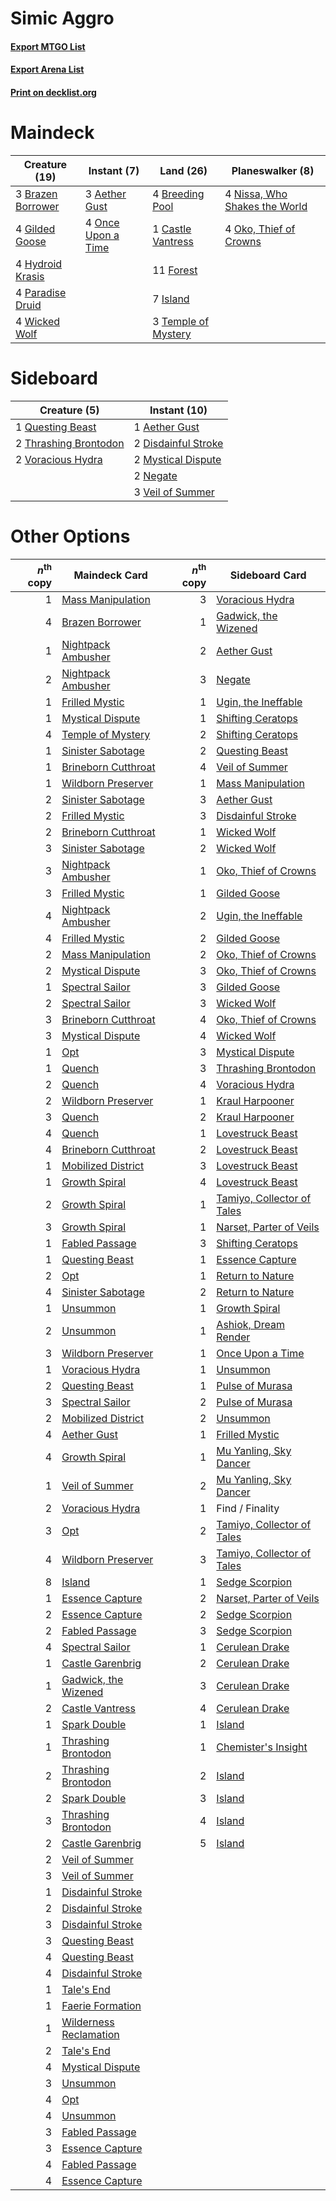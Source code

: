 # Simic Aggro

#### [Export MTGO List](../collection/Simic%20Aggro/Simic%20Aggro.txt)
#### [Export Arena List](../collection/Simic%20Aggro/Simic%20Aggro_arena.txt)
#### [Print on decklist.org](http://decklist.org/?deckmain=3%09Aether%20Gust%0A3%09Brazen%20Borrower%0A4%09Breeding%20Pool%0A1%09Castle%20Vantress%0A11%09Forest%0A4%09Gilded%20Goose%0A4%09Hydroid%20Krasis%0A7%09Island%0A4%09Nissa,%20Who%20Shakes%20the%20World%0A4%09Oko,%20Thief%20of%20Crowns%0A4%09Once%20Upon%20a%20Time%0A4%09Paradise%20Druid%0A3%09Temple%20of%20Mystery%0A4%09Wicked%20Wolf&deckside=1%09Aether%20Gust%0A2%09Disdainful%20Stroke%0A2%09Mystical%20Dispute%0A2%09Negate%0A1%09Questing%20Beast%0A2%09Thrashing%20Brontodon%0A3%09Veil%20of%20Summer%0A2%09Voracious%20Hydra)
# Maindeck

|                                       Creature (19)                                        |                                         Instant (7)                                         |                                          Land (26)                                           |                                            Planeswalker (8)                                            |
|--------------------------------------------------------------------------------------------|---------------------------------------------------------------------------------------------|----------------------------------------------------------------------------------------------|--------------------------------------------------------------------------------------------------------|
|3 [Brazen Borrower](http://gatherer.wizards.com/Pages/Card/Details.aspx?multiverseid=473001)|3 [Aether Gust](http://gatherer.wizards.com/Pages/Card/Details.aspx?multiverseid=466796)     |4 [Breeding Pool](http://gatherer.wizards.com/Pages/Card/Details.aspx?multiverseid=97088)     |4 [Nissa, Who Shakes the World](http://gatherer.wizards.com/Pages/Card/Details.aspx?multiverseid=461096)|
|4 [Gilded Goose](http://gatherer.wizards.com/Pages/Card/Details.aspx?multiverseid=473122)   |4 [Once Upon a Time](http://gatherer.wizards.com/Pages/Card/Details.aspx?multiverseid=473131)|1 [Castle Vantress](http://gatherer.wizards.com/Pages/Card/Details.aspx?multiverseid=473204)  |4 [Oko, Thief of Crowns](http://gatherer.wizards.com/Pages/Card/Details.aspx?multiverseid=473159)       |
|4 [Hydroid Krasis](http://gatherer.wizards.com/Pages/Card/Details.aspx?multiverseid=457327) |                                                                                             |11 [Forest](http://gatherer.wizards.com/Pages/Card/Details.aspx?multiverseid=439860)          |                                                                                                        |
|4 [Paradise Druid](http://gatherer.wizards.com/Pages/Card/Details.aspx?multiverseid=461098) |                                                                                             |7 [Island](http://gatherer.wizards.com/Pages/Card/Details.aspx?multiverseid=439857)           |                                                                                                        |
|4 [Wicked Wolf](http://gatherer.wizards.com/Pages/Card/Details.aspx?multiverseid=473143)    |                                                                                             |3 [Temple of Mystery](http://gatherer.wizards.com/Pages/Card/Details.aspx?multiverseid=373571)|                                                                                                        |


# Sideboard

|                                          Creature (5)                                          |                                         Instant (10)                                         |
|------------------------------------------------------------------------------------------------|----------------------------------------------------------------------------------------------|
|1 [Questing Beast](http://gatherer.wizards.com/Pages/Card/Details.aspx?multiverseid=473133)     |1 [Aether Gust](http://gatherer.wizards.com/Pages/Card/Details.aspx?multiverseid=466796)      |
|2 [Thrashing Brontodon](http://gatherer.wizards.com/Pages/Card/Details.aspx?multiverseid=456570)|2 [Disdainful Stroke](http://gatherer.wizards.com/Pages/Card/Details.aspx?multiverseid=420705)|
|2 [Voracious Hydra](http://gatherer.wizards.com/Pages/Card/Details.aspx?multiverseid=466954)    |2 [Mystical Dispute](http://gatherer.wizards.com/Pages/Card/Details.aspx?multiverseid=473020) |
|                                                                                                |2 [Negate](http://gatherer.wizards.com/Pages/Card/Details.aspx?multiverseid=423707)           |
|                                                                                                |3 [Veil of Summer](http://gatherer.wizards.com/Pages/Card/Details.aspx?multiverseid=466952)   |


# Other Options

|*n*<sup>th</sup> copy|                                          Maindeck Card                                          |*n*<sup>th</sup> copy|                                           Sideboard Card                                            |
|--------------------:|-------------------------------------------------------------------------------------------------|--------------------:|-----------------------------------------------------------------------------------------------------|
|                    1|[Mass Manipulation](http://gatherer.wizards.com/Pages/Card/Details.aspx?multiverseid=457186)     |                    3|[Voracious Hydra](http://gatherer.wizards.com/Pages/Card/Details.aspx?multiverseid=466954)           |
|                    4|[Brazen Borrower](http://gatherer.wizards.com/Pages/Card/Details.aspx?multiverseid=473001)       |                    1|[Gadwick, the Wizened](http://gatherer.wizards.com/Pages/Card/Details.aspx?multiverseid=473010)      |
|                    1|[Nightpack Ambusher](http://gatherer.wizards.com/Pages/Card/Details.aspx?multiverseid=466939)    |                    2|[Aether Gust](http://gatherer.wizards.com/Pages/Card/Details.aspx?multiverseid=466796)               |
|                    2|[Nightpack Ambusher](http://gatherer.wizards.com/Pages/Card/Details.aspx?multiverseid=466939)    |                    3|[Negate](http://gatherer.wizards.com/Pages/Card/Details.aspx?multiverseid=423707)                    |
|                    1|[Frilled Mystic](http://gatherer.wizards.com/Pages/Card/Details.aspx?multiverseid=457318)        |                    1|[Ugin, the Ineffable](http://gatherer.wizards.com/Pages/Card/Details.aspx?multiverseid=460929)       |
|                    1|[Mystical Dispute](http://gatherer.wizards.com/Pages/Card/Details.aspx?multiverseid=473020)      |                    1|[Shifting Ceratops](http://gatherer.wizards.com/Pages/Card/Details.aspx?multiverseid=466948)         |
|                    4|[Temple of Mystery](http://gatherer.wizards.com/Pages/Card/Details.aspx?multiverseid=373571)     |                    2|[Shifting Ceratops](http://gatherer.wizards.com/Pages/Card/Details.aspx?multiverseid=466948)         |
|                    1|[Sinister Sabotage](http://gatherer.wizards.com/Pages/Card/Details.aspx?multiverseid=452804)     |                    2|[Questing Beast](http://gatherer.wizards.com/Pages/Card/Details.aspx?multiverseid=473133)            |
|                    1|[Brineborn Cutthroat](http://gatherer.wizards.com/Pages/Card/Details.aspx?multiverseid=466804)   |                    4|[Veil of Summer](http://gatherer.wizards.com/Pages/Card/Details.aspx?multiverseid=466952)            |
|                    1|[Wildborn Preserver](http://gatherer.wizards.com/Pages/Card/Details.aspx?multiverseid=473144)    |                    1|[Mass Manipulation](http://gatherer.wizards.com/Pages/Card/Details.aspx?multiverseid=457186)         |
|                    2|[Sinister Sabotage](http://gatherer.wizards.com/Pages/Card/Details.aspx?multiverseid=452804)     |                    3|[Aether Gust](http://gatherer.wizards.com/Pages/Card/Details.aspx?multiverseid=466796)               |
|                    2|[Frilled Mystic](http://gatherer.wizards.com/Pages/Card/Details.aspx?multiverseid=457318)        |                    3|[Disdainful Stroke](http://gatherer.wizards.com/Pages/Card/Details.aspx?multiverseid=420705)         |
|                    2|[Brineborn Cutthroat](http://gatherer.wizards.com/Pages/Card/Details.aspx?multiverseid=466804)   |                    1|[Wicked Wolf](http://gatherer.wizards.com/Pages/Card/Details.aspx?multiverseid=473143)               |
|                    3|[Sinister Sabotage](http://gatherer.wizards.com/Pages/Card/Details.aspx?multiverseid=452804)     |                    2|[Wicked Wolf](http://gatherer.wizards.com/Pages/Card/Details.aspx?multiverseid=473143)               |
|                    3|[Nightpack Ambusher](http://gatherer.wizards.com/Pages/Card/Details.aspx?multiverseid=466939)    |                    1|[Oko, Thief of Crowns](http://gatherer.wizards.com/Pages/Card/Details.aspx?multiverseid=473159)      |
|                    3|[Frilled Mystic](http://gatherer.wizards.com/Pages/Card/Details.aspx?multiverseid=457318)        |                    1|[Gilded Goose](http://gatherer.wizards.com/Pages/Card/Details.aspx?multiverseid=473122)              |
|                    4|[Nightpack Ambusher](http://gatherer.wizards.com/Pages/Card/Details.aspx?multiverseid=466939)    |                    2|[Ugin, the Ineffable](http://gatherer.wizards.com/Pages/Card/Details.aspx?multiverseid=460929)       |
|                    4|[Frilled Mystic](http://gatherer.wizards.com/Pages/Card/Details.aspx?multiverseid=457318)        |                    2|[Gilded Goose](http://gatherer.wizards.com/Pages/Card/Details.aspx?multiverseid=473122)              |
|                    2|[Mass Manipulation](http://gatherer.wizards.com/Pages/Card/Details.aspx?multiverseid=457186)     |                    2|[Oko, Thief of Crowns](http://gatherer.wizards.com/Pages/Card/Details.aspx?multiverseid=473159)      |
|                    2|[Mystical Dispute](http://gatherer.wizards.com/Pages/Card/Details.aspx?multiverseid=473020)      |                    3|[Oko, Thief of Crowns](http://gatherer.wizards.com/Pages/Card/Details.aspx?multiverseid=473159)      |
|                    1|[Spectral Sailor](http://gatherer.wizards.com/Pages/Card/Details.aspx?multiverseid=466830)       |                    3|[Gilded Goose](http://gatherer.wizards.com/Pages/Card/Details.aspx?multiverseid=473122)              |
|                    2|[Spectral Sailor](http://gatherer.wizards.com/Pages/Card/Details.aspx?multiverseid=466830)       |                    3|[Wicked Wolf](http://gatherer.wizards.com/Pages/Card/Details.aspx?multiverseid=473143)               |
|                    3|[Brineborn Cutthroat](http://gatherer.wizards.com/Pages/Card/Details.aspx?multiverseid=466804)   |                    4|[Oko, Thief of Crowns](http://gatherer.wizards.com/Pages/Card/Details.aspx?multiverseid=473159)      |
|                    3|[Mystical Dispute](http://gatherer.wizards.com/Pages/Card/Details.aspx?multiverseid=473020)      |                    4|[Wicked Wolf](http://gatherer.wizards.com/Pages/Card/Details.aspx?multiverseid=473143)               |
|                    1|[Opt](http://gatherer.wizards.com/Pages/Card/Details.aspx?multiverseid=442948)                   |                    3|[Mystical Dispute](http://gatherer.wizards.com/Pages/Card/Details.aspx?multiverseid=473020)          |
|                    1|[Quench](http://gatherer.wizards.com/Pages/Card/Details.aspx?multiverseid=457192)                |                    3|[Thrashing Brontodon](http://gatherer.wizards.com/Pages/Card/Details.aspx?multiverseid=456570)       |
|                    2|[Quench](http://gatherer.wizards.com/Pages/Card/Details.aspx?multiverseid=457192)                |                    4|[Voracious Hydra](http://gatherer.wizards.com/Pages/Card/Details.aspx?multiverseid=466954)           |
|                    2|[Wildborn Preserver](http://gatherer.wizards.com/Pages/Card/Details.aspx?multiverseid=473144)    |                    1|[Kraul Harpooner](http://gatherer.wizards.com/Pages/Card/Details.aspx?multiverseid=452886)           |
|                    3|[Quench](http://gatherer.wizards.com/Pages/Card/Details.aspx?multiverseid=457192)                |                    2|[Kraul Harpooner](http://gatherer.wizards.com/Pages/Card/Details.aspx?multiverseid=452886)           |
|                    4|[Quench](http://gatherer.wizards.com/Pages/Card/Details.aspx?multiverseid=457192)                |                    1|[Lovestruck Beast](http://gatherer.wizards.com/Pages/Card/Details.aspx?multiverseid=473127)          |
|                    4|[Brineborn Cutthroat](http://gatherer.wizards.com/Pages/Card/Details.aspx?multiverseid=466804)   |                    2|[Lovestruck Beast](http://gatherer.wizards.com/Pages/Card/Details.aspx?multiverseid=473127)          |
|                    1|[Mobilized District](http://gatherer.wizards.com/Pages/Card/Details.aspx?multiverseid=461176)    |                    3|[Lovestruck Beast](http://gatherer.wizards.com/Pages/Card/Details.aspx?multiverseid=473127)          |
|                    1|[Growth Spiral](http://gatherer.wizards.com/Pages/Card/Details.aspx?multiverseid=457322)         |                    4|[Lovestruck Beast](http://gatherer.wizards.com/Pages/Card/Details.aspx?multiverseid=473127)          |
|                    2|[Growth Spiral](http://gatherer.wizards.com/Pages/Card/Details.aspx?multiverseid=457322)         |                    1|[Tamiyo, Collector of Tales](http://gatherer.wizards.com/Pages/Card/Details.aspx?multiverseid=461147)|
|                    3|[Growth Spiral](http://gatherer.wizards.com/Pages/Card/Details.aspx?multiverseid=457322)         |                    1|[Narset, Parter of Veils](http://gatherer.wizards.com/Pages/Card/Details.aspx?multiverseid=460988)   |
|                    1|[Fabled Passage](http://gatherer.wizards.com/Pages/Card/Details.aspx?multiverseid=473206)        |                    3|[Shifting Ceratops](http://gatherer.wizards.com/Pages/Card/Details.aspx?multiverseid=466948)         |
|                    1|[Questing Beast](http://gatherer.wizards.com/Pages/Card/Details.aspx?multiverseid=473133)        |                    1|[Essence Capture](http://gatherer.wizards.com/Pages/Card/Details.aspx?multiverseid=457181)           |
|                    2|[Opt](http://gatherer.wizards.com/Pages/Card/Details.aspx?multiverseid=442948)                   |                    1|[Return to Nature](http://gatherer.wizards.com/Pages/Card/Details.aspx?multiverseid=461102)          |
|                    4|[Sinister Sabotage](http://gatherer.wizards.com/Pages/Card/Details.aspx?multiverseid=452804)     |                    2|[Return to Nature](http://gatherer.wizards.com/Pages/Card/Details.aspx?multiverseid=461102)          |
|                    1|[Unsummon](http://gatherer.wizards.com/Pages/Card/Details.aspx?multiverseid=136218)              |                    1|[Growth Spiral](http://gatherer.wizards.com/Pages/Card/Details.aspx?multiverseid=457322)             |
|                    2|[Unsummon](http://gatherer.wizards.com/Pages/Card/Details.aspx?multiverseid=136218)              |                    1|[Ashiok, Dream Render](http://gatherer.wizards.com/Pages/Card/Details.aspx?multiverseid=461155)      |
|                    3|[Wildborn Preserver](http://gatherer.wizards.com/Pages/Card/Details.aspx?multiverseid=473144)    |                    1|[Once Upon a Time](http://gatherer.wizards.com/Pages/Card/Details.aspx?multiverseid=473131)          |
|                    1|[Voracious Hydra](http://gatherer.wizards.com/Pages/Card/Details.aspx?multiverseid=466954)       |                    1|[Unsummon](http://gatherer.wizards.com/Pages/Card/Details.aspx?multiverseid=136218)                  |
|                    2|[Questing Beast](http://gatherer.wizards.com/Pages/Card/Details.aspx?multiverseid=473133)        |                    1|[Pulse of Murasa](http://gatherer.wizards.com/Pages/Card/Details.aspx?multiverseid=446177)           |
|                    3|[Spectral Sailor](http://gatherer.wizards.com/Pages/Card/Details.aspx?multiverseid=466830)       |                    2|[Pulse of Murasa](http://gatherer.wizards.com/Pages/Card/Details.aspx?multiverseid=446177)           |
|                    2|[Mobilized District](http://gatherer.wizards.com/Pages/Card/Details.aspx?multiverseid=461176)    |                    2|[Unsummon](http://gatherer.wizards.com/Pages/Card/Details.aspx?multiverseid=136218)                  |
|                    4|[Aether Gust](http://gatherer.wizards.com/Pages/Card/Details.aspx?multiverseid=466796)           |                    1|[Frilled Mystic](http://gatherer.wizards.com/Pages/Card/Details.aspx?multiverseid=457318)            |
|                    4|[Growth Spiral](http://gatherer.wizards.com/Pages/Card/Details.aspx?multiverseid=457322)         |                    1|[Mu Yanling, Sky Dancer](http://gatherer.wizards.com/Pages/Card/Details.aspx?multiverseid=466822)    |
|                    1|[Veil of Summer](http://gatherer.wizards.com/Pages/Card/Details.aspx?multiverseid=466952)        |                    2|[Mu Yanling, Sky Dancer](http://gatherer.wizards.com/Pages/Card/Details.aspx?multiverseid=466822)    |
|                    2|[Voracious Hydra](http://gatherer.wizards.com/Pages/Card/Details.aspx?multiverseid=466954)       |                    1|Find / Finality                                                                                      |
|                    3|[Opt](http://gatherer.wizards.com/Pages/Card/Details.aspx?multiverseid=442948)                   |                    2|[Tamiyo, Collector of Tales](http://gatherer.wizards.com/Pages/Card/Details.aspx?multiverseid=461147)|
|                    4|[Wildborn Preserver](http://gatherer.wizards.com/Pages/Card/Details.aspx?multiverseid=473144)    |                    3|[Tamiyo, Collector of Tales](http://gatherer.wizards.com/Pages/Card/Details.aspx?multiverseid=461147)|
|                    8|[Island](http://gatherer.wizards.com/Pages/Card/Details.aspx?multiverseid=439857)                |                    1|[Sedge Scorpion](http://gatherer.wizards.com/Pages/Card/Details.aspx?multiverseid=466946)            |
|                    1|[Essence Capture](http://gatherer.wizards.com/Pages/Card/Details.aspx?multiverseid=457181)       |                    2|[Narset, Parter of Veils](http://gatherer.wizards.com/Pages/Card/Details.aspx?multiverseid=460988)   |
|                    2|[Essence Capture](http://gatherer.wizards.com/Pages/Card/Details.aspx?multiverseid=457181)       |                    2|[Sedge Scorpion](http://gatherer.wizards.com/Pages/Card/Details.aspx?multiverseid=466946)            |
|                    2|[Fabled Passage](http://gatherer.wizards.com/Pages/Card/Details.aspx?multiverseid=473206)        |                    3|[Sedge Scorpion](http://gatherer.wizards.com/Pages/Card/Details.aspx?multiverseid=466946)            |
|                    4|[Spectral Sailor](http://gatherer.wizards.com/Pages/Card/Details.aspx?multiverseid=466830)       |                    1|[Cerulean Drake](http://gatherer.wizards.com/Pages/Card/Details.aspx?multiverseid=466807)            |
|                    1|[Castle Garenbrig](http://gatherer.wizards.com/Pages/Card/Details.aspx?multiverseid=473202)      |                    2|[Cerulean Drake](http://gatherer.wizards.com/Pages/Card/Details.aspx?multiverseid=466807)            |
|                    1|[Gadwick, the Wizened](http://gatherer.wizards.com/Pages/Card/Details.aspx?multiverseid=473010)  |                    3|[Cerulean Drake](http://gatherer.wizards.com/Pages/Card/Details.aspx?multiverseid=466807)            |
|                    2|[Castle Vantress](http://gatherer.wizards.com/Pages/Card/Details.aspx?multiverseid=473204)       |                    4|[Cerulean Drake](http://gatherer.wizards.com/Pages/Card/Details.aspx?multiverseid=466807)            |
|                    1|[Spark Double](http://gatherer.wizards.com/Pages/Card/Details.aspx?multiverseid=460995)          |                    1|[Island](http://gatherer.wizards.com/Pages/Card/Details.aspx?multiverseid=439857)                    |
|                    1|[Thrashing Brontodon](http://gatherer.wizards.com/Pages/Card/Details.aspx?multiverseid=456570)   |                    1|[Chemister's Insight](http://gatherer.wizards.com/Pages/Card/Details.aspx?multiverseid=452782)       |
|                    2|[Thrashing Brontodon](http://gatherer.wizards.com/Pages/Card/Details.aspx?multiverseid=456570)   |                    2|[Island](http://gatherer.wizards.com/Pages/Card/Details.aspx?multiverseid=439857)                    |
|                    2|[Spark Double](http://gatherer.wizards.com/Pages/Card/Details.aspx?multiverseid=460995)          |                    3|[Island](http://gatherer.wizards.com/Pages/Card/Details.aspx?multiverseid=439857)                    |
|                    3|[Thrashing Brontodon](http://gatherer.wizards.com/Pages/Card/Details.aspx?multiverseid=456570)   |                    4|[Island](http://gatherer.wizards.com/Pages/Card/Details.aspx?multiverseid=439857)                    |
|                    2|[Castle Garenbrig](http://gatherer.wizards.com/Pages/Card/Details.aspx?multiverseid=473202)      |                    5|[Island](http://gatherer.wizards.com/Pages/Card/Details.aspx?multiverseid=439857)                    |
|                    2|[Veil of Summer](http://gatherer.wizards.com/Pages/Card/Details.aspx?multiverseid=466952)        |                     |                                                                                                     |
|                    3|[Veil of Summer](http://gatherer.wizards.com/Pages/Card/Details.aspx?multiverseid=466952)        |                     |                                                                                                     |
|                    1|[Disdainful Stroke](http://gatherer.wizards.com/Pages/Card/Details.aspx?multiverseid=420705)     |                     |                                                                                                     |
|                    2|[Disdainful Stroke](http://gatherer.wizards.com/Pages/Card/Details.aspx?multiverseid=420705)     |                     |                                                                                                     |
|                    3|[Disdainful Stroke](http://gatherer.wizards.com/Pages/Card/Details.aspx?multiverseid=420705)     |                     |                                                                                                     |
|                    3|[Questing Beast](http://gatherer.wizards.com/Pages/Card/Details.aspx?multiverseid=473133)        |                     |                                                                                                     |
|                    4|[Questing Beast](http://gatherer.wizards.com/Pages/Card/Details.aspx?multiverseid=473133)        |                     |                                                                                                     |
|                    4|[Disdainful Stroke](http://gatherer.wizards.com/Pages/Card/Details.aspx?multiverseid=420705)     |                     |                                                                                                     |
|                    1|[Tale's End](http://gatherer.wizards.com/Pages/Card/Details.aspx?multiverseid=466831)            |                     |                                                                                                     |
|                    1|[Faerie Formation](http://gatherer.wizards.com/Pages/Card/Details.aspx?multiverseid=476034)      |                     |                                                                                                     |
|                    1|[Wilderness Reclamation](http://gatherer.wizards.com/Pages/Card/Details.aspx?multiverseid=457293)|                     |                                                                                                     |
|                    2|[Tale's End](http://gatherer.wizards.com/Pages/Card/Details.aspx?multiverseid=466831)            |                     |                                                                                                     |
|                    4|[Mystical Dispute](http://gatherer.wizards.com/Pages/Card/Details.aspx?multiverseid=473020)      |                     |                                                                                                     |
|                    3|[Unsummon](http://gatherer.wizards.com/Pages/Card/Details.aspx?multiverseid=136218)              |                     |                                                                                                     |
|                    4|[Opt](http://gatherer.wizards.com/Pages/Card/Details.aspx?multiverseid=442948)                   |                     |                                                                                                     |
|                    4|[Unsummon](http://gatherer.wizards.com/Pages/Card/Details.aspx?multiverseid=136218)              |                     |                                                                                                     |
|                    3|[Fabled Passage](http://gatherer.wizards.com/Pages/Card/Details.aspx?multiverseid=473206)        |                     |                                                                                                     |
|                    3|[Essence Capture](http://gatherer.wizards.com/Pages/Card/Details.aspx?multiverseid=457181)       |                     |                                                                                                     |
|                    4|[Fabled Passage](http://gatherer.wizards.com/Pages/Card/Details.aspx?multiverseid=473206)        |                     |                                                                                                     |
|                    4|[Essence Capture](http://gatherer.wizards.com/Pages/Card/Details.aspx?multiverseid=457181)       |                     |                                                                                                     |


